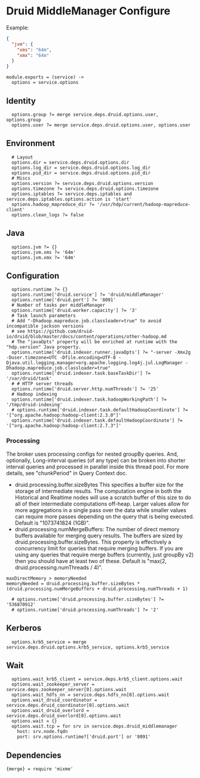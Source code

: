 
# Druid MiddleManager Configure

Example:

```json
{
  "jvm": {
    "xms": "64m",
    "xmx": "64m"
  }
}
```

    module.exports = (service) ->
      options = service.options

## Identity
      
      options.group ?= merge service.deps.druid.options.user, options.group
      options.user ?= merge service.deps.druid.options.user, options.user

## Environment

      # Layout
      options.dir = service.deps.druid.options.dir
      options.log_dir = service.deps.druid.options.log_dir
      options.pid_dir = service.deps.druid.options.pid_dir
      # Miscs
      options.version ?= service.deps.druid.options.version
      options.timezone ?= service.deps.druid.options.timezone
      options.iptables ?= service.deps.iptables and service.deps.iptables.options.action is 'start'
      options.hadoop_mapreduce_dir ?= '/usr/hdp/current/hadoop-mapreduce-client'
      options.clean_logs ?= false

## Java

      options.jvm ?= {}
      options.jvm.xms ?= '64m'
      options.jvm.xmx ?= '64m'

## Configuration

      options.runtime ?= {}
      options.runtime['druid.service'] ?= 'druid/middleManager'
      options.runtime['druid.port'] ?= '8091'
      # Number of tasks per middleManager
      options.runtime['druid.worker.capacity'] ?= '3'
      # Task launch parameters
      # Add "-Dhadoop.mapreduce.job.classloader=true" to avoid incompatible jackson versions
      # see https://github.com/druid-io/druid/blob/master/docs/content/operations/other-hadoop.md
      # The "javaOpts" property will be enriched at runtime with the "hdp.version" Java property.
      options.runtime['druid.indexer.runner.javaOpts'] ?= "-server -Xmx2g -Duser.timezone=UTC -Dfile.encoding=UTF-8 -Djava.util.logging.manager=org.apache.logging.log4j.jul.LogManager -Dhadoop.mapreduce.job.classloader=true"
      options.runtime['druid.indexer.task.baseTaskDir'] ?= '/var/druid/task'
      # # HTTP server threads
      options.runtime['druid.server.http.numThreads'] ?= '25'
      # Hadoop indexing
      options.runtime['druid.indexer.task.hadoopWorkingPath'] ?= '/tmp/druid-indexing'
      # options.runtime['druid.indexer.task.defaultHadoopCoordinate'] ?= '["org.apache.hadoop:hadoop-client:2.3.0"]'
      options.runtime['druid.indexer.task.defaultHadoopCoordinate'] ?= '["org.apache.hadoop:hadoop-client:2.7.3"]'

### Processing

The broker uses processing configs for nested groupBy queries. And, optionally, 
Long-interval queries (of any type) can be broken into shorter interval queries 
and processed in parallel inside this thread pool. For more details, see "chunkPeriod" 
in Query Context doc.

* druid.processing.buffer.sizeBytes
  This specifies a buffer size for the storage of intermediate results. The 
  computation engine in both the Historical and Realtime nodes will use a 
  scratch buffer of this size to do all of their intermediate computations 
  off-heap. Larger values allow for more aggregations in a single pass over 
  the data while smaller values can require more passes depending on the query 
  that is being executed. Default is "1073741824 (1GB)".
* druid.processing.numMergeBuffers: The number of direct memory buffers 
  available for merging query results. The buffers are sized by 
  druid.processing.buffer.sizeBytes. This property is effectively a concurrency 
  limit for queries that require merging buffers. If you are using any queries 
  that require merge buffers (currently, just groupBy v2) then you should have 
  at least two of these. Default is "max(2, druid.processing.numThreads / 4)".

```
maxDirectMemory > memoryNeeded
memoryNeeded = druid.processing.buffer.sizeBytes * (druid.processing.numMergeBuffers + druid.processing.numThreads + 1)
```

      # options.runtime['druid.processing.buffer.sizeBytes'] ?= '536870912'
      # options.runtime['druid.processing.numThreads'] ?= '2'

## Kerberos

      options.krb5_service = merge service.deps.druid.options.krb5_service, options.krb5_service

## Wait

      options.wait_krb5_client = service.deps.krb5_client.options.wait
      options.wait_zookeeper_server = service.deps.zookeeper_server[0].options.wait
      options.wait_hdfs_nn = service.deps.hdfs_nn[0].options.wait
      options.wait_druid_coordinator = service.deps.druid_coordinator[0].options.wait
      options.wait_druid_overlord = service.deps.druid_overlord[0].options.wait
      options.wait = {}
      options.wait.tcp = for srv in service.deps.druid_middlemanager
        host: srv.node.fqdn
        port: srv.options.runtime?['druid.port'] or '8091'

## Dependencies

    {merge} = require 'mixme'
